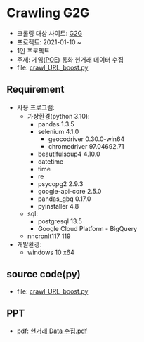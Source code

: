# Crawling G2G

 - 크롤링 대상 사이트: [G2G](https://www.g2g.com/)
 - 프로젝트: 2021-01-10 ~ 
 - 1인 프로젝트
 - 주제: 게임([POE](https://poe.game.daum.net/)) 통화 현거래 데이터 수집
 - file: [crawl_URL_boost.py](https://github.com/hangack/project-green/blob/main/crawl-g2g/source/crawl_URL_boost.py)


## Requirement

 - 사용 프로그램:
   - 가상환경(python 3.10):
     - pandas 1.3.5
     - selenium 4.1.0
       - geocodriver 0.30.0-win64
       - chromedriver 97.04692.71
     - beautifulsoup4 4.10.0
     - datetime
     - time
     - re
     - psycopg2 2.9.3
     - google-api-core 2.5.0
     - pandas_gbq 0.17.0
     - pyinstaller 4.8
   - sql:
     - postgresql 13.5
     - Google Cloud Platform - BigQuery
   - nncronlt117 119
 - 개발환경:
   - windows 10 x64


## source code(py)

 - file: [crawl_URL_boost.py](https://github.com/hangack/project-green/blob/main/crawl-g2g/source/crawl_URL_boost.py)


## PPT
 - pdf: [현거래 Data 수집.pdf](https://github.com/hangack/project-green/blob/main/crawling-g2g/docs/%ED%98%84%EA%B1%B0%EB%9E%98%20Data%20%EC%88%98%EC%A7%91.pdf)
